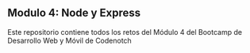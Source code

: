 ## Modulo 4: Node y Express
Este repositorio contiene todos los retos del Módulo 4 del Bootcamp de Desarrollo Web y Móvil de Codenotch
